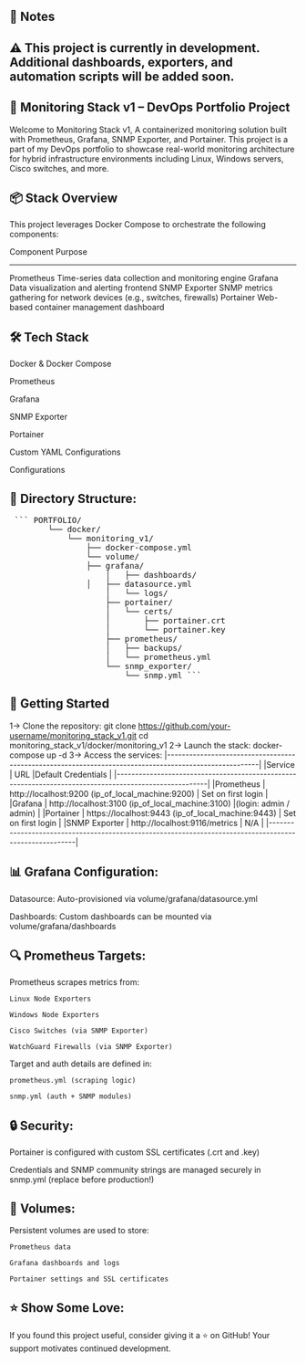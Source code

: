 📌 Notes
--------
⚠️ This project is currently in development. Additional dashboards, exporters, and automation scripts will be added soon.
------------------------------------------------------------------------------------------------------------------------
🚀 Monitoring Stack v1 – DevOps Portfolio Project
-------------------------------------------------
Welcome to Monitoring Stack v1, 
A containerized monitoring solution built with Prometheus, Grafana, SNMP Exporter, and Portainer. 
This project is a part of my DevOps portfolio to showcase real-world monitoring architecture for hybrid infrastructure environments including Linux, Windows servers, Cisco switches, and more.

📦 Stack Overview
-----------------
This project leverages Docker Compose to orchestrate the following components:

Component	Purpose
---------	-------
Prometheus	Time-series data collection and monitoring engine
Grafana		Data visualization and alerting frontend
SNMP Exporter	SNMP metrics gathering for network devices (e.g., switches, firewalls)
Portainer	Web-based container management dashboard

🛠️ Tech Stack
-------------
Docker & Docker Compose

Prometheus

Grafana

SNMP Exporter

Portainer

Custom YAML Configurations

Configurations

🧭 Directory Structure:
-----------------------
<pre> ``` PORTFOLIO/
	    └── docker/
	    	└── monitoring_v1/
        		├── docker-compose.yml
	        	└── volume/
        	   	├── grafana/
	            	│   ├── dashboards/
	           	│   ├── datasource.yml
	            	│   └── logs/
	            	├── portainer/
	            	│   └── certs/
	            	│       ├── portainer.crt
	            	│       └── portainer.key
	            	├── prometheus/
	            	│   ├── backups/
	            	│   └── prometheus.yml
	            	└── snmp_exporter/
	                	└── snmp.yml ``` </pre>

🚀 Getting Started
------------------
1-> Clone the repository:
	git clone https://github.com/your-username/monitoring_stack_v1.git
	cd monitoring_stack_v1/docker/monitoring_v1
2-> Launch the stack:
	docker-compose up -d
3-> Access the services:
	|-------------------------------------------------------------------------------------------------------|
	|Service	|				URL				|Default Credentials	|
	|-------------------------------------------------------------------------------------------------------|
	|Prometheus 	|	http://localhost:9200 (ip_of_local_machine:9200)	|  Set on first login	|
	|Grafana 	|	http://localhost:3100 (ip_of_local_machine:3100) 	|(login: admin / admin)	|
	|Portainer 	|	https://localhost:9443 (ip_of_local_machine:9443)	|  Set on first login	|
	|SNMP Exporter 	|	http://localhost:9116/metrics				|	 N/A		|
	|-------------------------------------------------------------------------------------------------------|

📊 Grafana Configuration:
-------------------------
Datasource: Auto-provisioned via volume/grafana/datasource.yml

Dashboards: Custom dashboards can be mounted via volume/grafana/dashboards

🔍 Prometheus Targets:
----------------------
Prometheus scrapes metrics from:

	Linux Node Exporters

	Windows Node Exporters

	Cisco Switches (via SNMP Exporter)

	WatchGuard Firewalls (via SNMP Exporter)

Target and auth details are defined in:

	prometheus.yml (scraping logic)

	snmp.yml (auth + SNMP modules)

🔒 Security:
------------
Portainer is configured with custom SSL certificates (.crt and .key)

Credentials and SNMP community strings are managed securely in snmp.yml (replace before production!)

📁 Volumes:
-----------
Persistent volumes are used to store:

	Prometheus data

	Grafana dashboards and logs

	Portainer settings and SSL certificates


⭐️ Show Some Love:
------------------
If you found this project useful, consider giving it a ⭐️ on GitHub! Your support motivates continued development.
